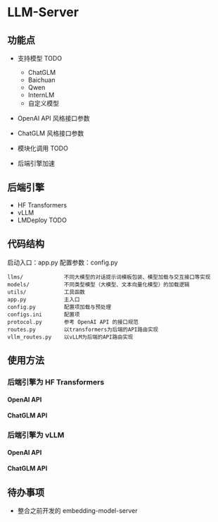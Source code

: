 # LLM-Server

## 功能点

* 支持模型 TODO

  * ChatGLM
  * Baichuan
  * Qwen
  * InternLM
  * 自定义模型
* OpenAI API 风格接口参数
* ChatGLM 风格接口参数
* 模块化调用 TODO
* 后端引擎加速

## 后端引擎

* HF Transformers
* vLLM
* LMDeploy TODO

## 代码结构

启动入口：app.py
配置参数：config.py

```
llms/             不同大模型的对话提示词模板包装、模型加载与交互接口等实现
models/           不同类型模型（大模型、文本向量化模型）的加载逻辑
utils/            工具函数
app.py            主入口
config.py         配置项加载与预处理
configs.ini       配置项
protocol.py       参考 OpenAI API 的接口规范
routes.py         以transformers为后端的API路由实现
vllm_routes.py    以vLLM为后端的API路由实现
```

## 使用方法

### 后端引擎为 HF Transformers

#### OpenAI API

#### ChatGLM API

### 后端引擎为 vLLM

#### OpenAI API

#### ChatGLM API

## 待办事项

* 整合之前开发的 embedding-model-server
